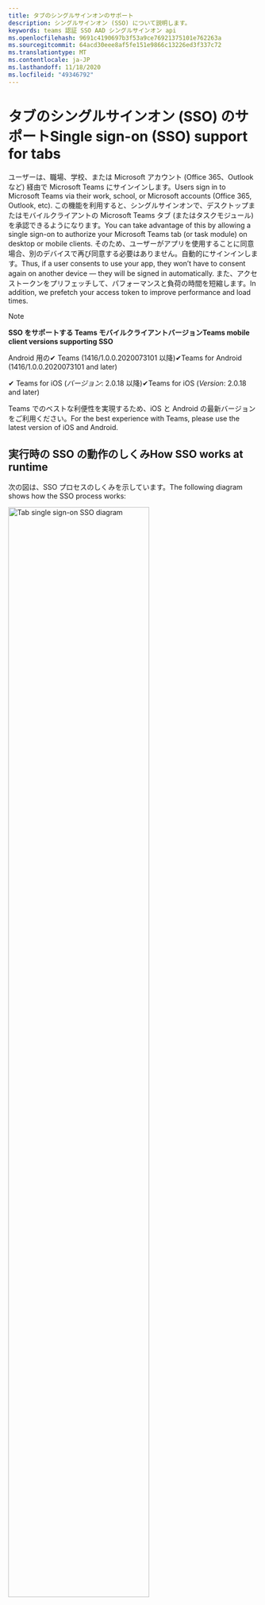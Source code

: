 ```yaml
---
title: タブのシングルサインオンのサポート
description: シングルサインオン (SSO) について説明します。
keywords: teams 認証 SSO AAD シングルサインオン api
ms.openlocfilehash: 9691c4190697b3f53a9ce76921375101e762263a
ms.sourcegitcommit: 64acd30eee8af5fe151e9866c13226ed3f337c72
ms.translationtype: MT
ms.contentlocale: ja-JP
ms.lasthandoff: 11/18/2020
ms.locfileid: "49346792"
---
```

# <a name="single-sign-on-sso-support-for-tabs"></a><span data-ttu-id="72438-104">タブのシングルサインオン (SSO) のサポート</span><span class="sxs-lookup"><span data-stu-id="72438-104">Single sign-on (SSO) support for tabs</span></span>

<span data-ttu-id="72438-105">ユーザーは、職場、学校、または Microsoft アカウント (Office 365、Outlook など) 経由で Microsoft Teams にサインインします。</span><span class="sxs-lookup"><span data-stu-id="72438-105">Users sign in to Microsoft Teams via their work, school, or Microsoft accounts (Office 365, Outlook, etc).</span></span> <span data-ttu-id="72438-106">この機能を利用すると、シングルサインオンで、デスクトップまたはモバイルクライアントの Microsoft Teams タブ (またはタスクモジュール) を承認できるようになります。</span><span class="sxs-lookup"><span data-stu-id="72438-106">You can take advantage of this by allowing a single sign-on to authorize your Microsoft Teams tab (or task module) on desktop or mobile clients.</span></span> <span data-ttu-id="72438-107">そのため、ユーザーがアプリを使用することに同意場合、別のデバイスで再び同意する必要はありません。自動的にサインインします。</span><span class="sxs-lookup"><span data-stu-id="72438-107">Thus, if a user consents to use your app, they won’t have to consent again on another device — they will be signed in automatically.</span></span> <span data-ttu-id="72438-108">また、アクセストークンをプリフェッチして、パフォーマンスと負荷の時間を短縮します。</span><span class="sxs-lookup"><span data-stu-id="72438-108">In addition, we prefetch your access token to improve performance and load times.</span></span>

>[!NOTE]
> <span data-ttu-id="72438-109">**SSO をサポートする Teams モバイルクライアントバージョン**</span><span class="sxs-lookup"><span data-stu-id="72438-109">**Teams mobile client versions supporting SSO**</span></span>  
>
> <span data-ttu-id="72438-110">Android 用の✔ Teams (1416/1.0.0.2020073101 以降)</span><span class="sxs-lookup"><span data-stu-id="72438-110">✔Teams for Android (1416/1.0.0.2020073101 and later)</span></span>
>
> <span data-ttu-id="72438-111">✔ Teams for iOS (_バージョン_: 2.0.18 以降)</span><span class="sxs-lookup"><span data-stu-id="72438-111">✔Teams for iOS (_Version_: 2.0.18 and later)</span></span>  
>
> <span data-ttu-id="72438-112">Teams でのベストな利便性を実現するため、iOS と Android の最新バージョンをご利用ください。</span><span class="sxs-lookup"><span data-stu-id="72438-112">For the best experience with Teams, please use the latest version of iOS and Android.</span></span>

## <a name="how-sso-works-at-runtime"></a><span data-ttu-id="72438-113">実行時の SSO の動作のしくみ</span><span class="sxs-lookup"><span data-stu-id="72438-113">How SSO works at runtime</span></span>

<span data-ttu-id="72438-114">次の図は、SSO プロセスのしくみを示しています。</span><span class="sxs-lookup"><span data-stu-id="72438-114">The following diagram shows how the SSO process works:</span></span>

<!-- markdownlint-disable MD033 -->
<img src="~/assets/images/tabs/tabs-sso-diagram.png" alt="Tab single sign-on SSO diagram" width="75%"/>

1. <span data-ttu-id="72438-115">タブで、に対して JavaScript 呼び出しが行われ `getAuthToken()` ます。</span><span class="sxs-lookup"><span data-stu-id="72438-115">In the tab, a JavaScript call is made to `getAuthToken()`.</span></span> <span data-ttu-id="72438-116">これにより、チームはタブアプリケーションの認証トークンを取得するように指示されます。</span><span class="sxs-lookup"><span data-stu-id="72438-116">This tells Teams to obtain an authentication token for the tab application.</span></span>
2. <span data-ttu-id="72438-117">現在のユーザーが初めてタブアプリケーションを使用していた場合は、同意を求めるメッセージが表示されます (同意が必要な場合)。または、ステップアップ認証 (2 要素認証など) を処理するための要求があります。</span><span class="sxs-lookup"><span data-stu-id="72438-117">If this is the first time the current user has used your tab application, there will be a request prompt to consent (if consent is required) or to handle step-up authentication (such as two-factor authentication).</span></span>
3. <span data-ttu-id="72438-118">Teams は、現在のユーザーの Azure AD エンドポイントからタブアプリケーショントークンを要求します。</span><span class="sxs-lookup"><span data-stu-id="72438-118">Teams requests the tab application token from the Azure AD endpoint for the current user.</span></span>
4. <span data-ttu-id="72438-119">Azure AD は、タブアプリケーショントークンを Teams アプリケーションに送信します。</span><span class="sxs-lookup"><span data-stu-id="72438-119">Azure AD sends the tab application token to the Teams application.</span></span>
5. <span data-ttu-id="72438-120">チームは、呼び出しによって返される result オブジェクトの一部として、タブにタブアプリケーショントークンを送信し `getAuthToken()` ます。</span><span class="sxs-lookup"><span data-stu-id="72438-120">Teams sends the tab application token to the tab as part of the result object returned by the `getAuthToken()` call.</span></span>
6. <span data-ttu-id="72438-121">このトークンは、JavaScript を使用してタブアプリケーションで解析され、ユーザーの電子メールアドレスなど、必要な情報を抽出します。</span><span class="sxs-lookup"><span data-stu-id="72438-121">The token will be parsed in the tab application, via JavaScript, to extract the needed information, such as the user's email address.</span></span>

> [!NOTE]
> <span data-ttu-id="72438-122">は、 `getAuthToken()` 同意に対してのみ、ユーザーレベルの api の制限付きセット (電子メール、プロファイル、offline_access および OpenId) に対してのみ有効です `User.Read` 。また、またはなどの Microsoft Graph スコープでは使用できません `Mail.Read` 。</span><span class="sxs-lookup"><span data-stu-id="72438-122">The `getAuthToken()` is only valid for consenting to a limited set of user-level APIs — email, profile, offline_access and OpenId — and not for further Microsoft Graph scopes such as `User.Read` or `Mail.Read`.</span></span> <span data-ttu-id="72438-123">[追加のグラフスコープ](#apps-that-require-additional-microsoft-graph-scopes)が必要な場合の回避策については、このドキュメントの最後にあるセクションを参照してください。</span><span class="sxs-lookup"><span data-stu-id="72438-123">See our section at the end of this document for suggested workarounds if you require [additional Graph scopes](#apps-that-require-additional-microsoft-graph-scopes).</span></span>

<span data-ttu-id="72438-124">SSO API は、web コンテンツを埋め込む [タスクモジュール](../../../task-modules-and-cards/what-are-task-modules.md) でも動作します。</span><span class="sxs-lookup"><span data-stu-id="72438-124">The SSO API will also work in [Task Modules](../../../task-modules-and-cards/what-are-task-modules.md) that embed web content.</span></span>

## <a name="develop-an-sso-microsoft-teams-tab"></a><span data-ttu-id="72438-125">SSO Microsoft Teams タブを開発する</span><span class="sxs-lookup"><span data-stu-id="72438-125">Develop an SSO Microsoft Teams tab</span></span>

<span data-ttu-id="72438-126">このセクションでは、SSO を使用する Teams タブの作成に関連するタスクについて説明します。</span><span class="sxs-lookup"><span data-stu-id="72438-126">This section describes the tasks involved in creating a Teams tab that uses SSO.</span></span> <span data-ttu-id="72438-127">これらのタスクについては、言語とフレームワークに依存しません。</span><span class="sxs-lookup"><span data-stu-id="72438-127">These tasks are described here are language- and framework-agnostic.</span></span>

### <a name="1-create-your-azure-active-directory-azure-ad-application"></a><span data-ttu-id="72438-128">1. Azure Active Directory (Azure AD) アプリケーションを作成する</span><span class="sxs-lookup"><span data-stu-id="72438-128">1. Create your Azure Active Directory (Azure AD) application</span></span>

#### <a name="registering-your-application-in-theazure-ad-portal-overview"></a><span data-ttu-id="72438-129">[AZURE AD ポータル](https://azure.microsoft.com/features/azure-portal/)でのアプリケーションの登録の概要:</span><span class="sxs-lookup"><span data-stu-id="72438-129">Registering your application in the[Azure AD portal](https://azure.microsoft.com/features/azure-portal/) overview:</span></span>

1. <span data-ttu-id="72438-130">[AZURE AD アプリケーション ID](/azure/active-directory/develop/howto-create-service-principal-portal#get-values-for-signing-in)を取得します。</span><span class="sxs-lookup"><span data-stu-id="72438-130">Get your [Azure AD Application ID](/azure/active-directory/develop/howto-create-service-principal-portal#get-values-for-signing-in).</span></span>
2. <span data-ttu-id="72438-131">Azure AD エンドポイントと、必要に応じて Microsoft Graph に対してアプリケーションに必要なアクセス許可を指定します。</span><span class="sxs-lookup"><span data-stu-id="72438-131">Specify the permissions that your application needs for the Azure AD endpoint and, optionally, Microsoft Graph.</span></span>
3. <span data-ttu-id="72438-132">Teams デスクトップ、web、モバイルアプリケーションに[アクセス許可を付与](/azure/active-directory/develop/howto-create-service-principal-portal#configure-access-policies-on-resources)します。</span><span class="sxs-lookup"><span data-stu-id="72438-132">[Grant permissions](/azure/active-directory/develop/howto-create-service-principal-portal#configure-access-policies-on-resources) for Teams desktop, web, and mobile applications.</span></span>
4. <span data-ttu-id="72438-133">事前承認する [ **スコープの追加** ] ボタンを選択し、表示されるパネルで、 `access_as_user` **範囲名** としてを入力します。</span><span class="sxs-lookup"><span data-stu-id="72438-133">Pre-authorize Teams by selecting the **Add a scope** button and in the panel that opens, enter `access_as_user` as the **Scope name**.</span></span>

> [!NOTE]
> <span data-ttu-id="72438-134">注意すべき重要な制限がいくつかあります。</span><span class="sxs-lookup"><span data-stu-id="72438-134">There are some important restrictions you should be aware of:</span></span>
>
> * <span data-ttu-id="72438-135">ユーザーレベルの Microsoft Graph API アクセス許可 (電子メール、プロファイル、offline_access、OpenId) のみがサポートしています。</span><span class="sxs-lookup"><span data-stu-id="72438-135">We only support user-level Microsoft Graph API permissions, i.e., email, profile, offline_access, OpenId.</span></span> <span data-ttu-id="72438-136">他の Microsoft Graph スコープ (やなど) へのアクセスが必要な場合は `User.Read` `Mail.Read` 、このドキュメントの最後にある [推奨回避策](#apps-that-require-additional-microsoft-graph-scopes) を参照してください。</span><span class="sxs-lookup"><span data-stu-id="72438-136">If you need access to other Microsoft Graph scopes (such as `User.Read` or `Mail.Read`), see our [recommended workaround](#apps-that-require-additional-microsoft-graph-scopes) at the end of this documentation.</span></span>
> * <span data-ttu-id="72438-137">アプリケーションのドメイン名が Azure AD アプリケーションに登録したドメイン名と同じであることが重要です。</span><span class="sxs-lookup"><span data-stu-id="72438-137">It's important that your application's domain name is the same as the domain name you've registering for your Azure AD application.</span></span>
> * <span data-ttu-id="72438-138">現在、アプリごとに複数のドメインをサポートしていません。</span><span class="sxs-lookup"><span data-stu-id="72438-138">We don't currently support multiple domains per app.</span></span>
> * <span data-ttu-id="72438-139">`azurewebsites.net`ドメインは一般的すぎるため、セキュリティ上のリスクがある場合があるため、ドメインを使用するアプリケーションはサポートされていません。</span><span class="sxs-lookup"><span data-stu-id="72438-139">We don't support applications that use the `azurewebsites.net` domain because it is too common and may be a security risk.</span></span> <span data-ttu-id="72438-140">しかし、この制限を排除することを積極的に目指しています。</span><span class="sxs-lookup"><span data-stu-id="72438-140">However, we're actively seeking to remove this restriction.</span></span>

#### <a name="registering-your-app-through-the-azure-active-directory-portal-in-depth"></a><span data-ttu-id="72438-141">Azure Active Directory ポータルを使用してアプリを詳細に登録する:</span><span class="sxs-lookup"><span data-stu-id="72438-141">Registering your app through the Azure Active Directory portal in-depth:</span></span>

1. <span data-ttu-id="72438-142">新しいアプリケーションを [Azure Active Directory –アプリ登録](https://go.microsoft.com/fwlink/?linkid=2083908) ポータルに登録します。</span><span class="sxs-lookup"><span data-stu-id="72438-142">Register a new application in the [Azure Active Directory – App Registrations](https://go.microsoft.com/fwlink/?linkid=2083908) portal.</span></span>
2. <span data-ttu-id="72438-143">[ **新規登録** ] を選択し、[ *アプリケーションの登録] ページ* で、次の値を設定します。</span><span class="sxs-lookup"><span data-stu-id="72438-143">Select **New Registration** and on the *register an application page*, set following values:</span></span>
    * <span data-ttu-id="72438-144">**名前** をアプリ名に設定します。</span><span class="sxs-lookup"><span data-stu-id="72438-144">Set **name** to your app name.</span></span>
    * <span data-ttu-id="72438-145">**サポートされているアカウントの種類**(任意のアカウントの種類が機能する) を選択します。</span><span class="sxs-lookup"><span data-stu-id="72438-145">Choose the **supported account types** (any account type will work) ¹</span></span>
    * <span data-ttu-id="72438-146">**[リダイレクト URI]** を空のままにします。</span><span class="sxs-lookup"><span data-stu-id="72438-146">Leave **Redirect URI** empty.</span></span>
    * <span data-ttu-id="72438-147">**[登録]** を選択します。</span><span class="sxs-lookup"><span data-stu-id="72438-147">Choose **Register**.</span></span>
3. <span data-ttu-id="72438-148">[概要] ページで、 **アプリケーション (クライアント) ID** をコピーして保存します。</span><span class="sxs-lookup"><span data-stu-id="72438-148">On the overview page, copy and save the **Application (client) ID**.</span></span> <span data-ttu-id="72438-149">Teams アプリケーションマニフェストを更新するときには、後で必要になります。</span><span class="sxs-lookup"><span data-stu-id="72438-149">You’ll need it later when updating your Teams application manifest.</span></span>
4. <span data-ttu-id="72438-150">[**管理**] で [**API の公開**] を選択します。</span><span class="sxs-lookup"><span data-stu-id="72438-150">Under **Manage**, select **Expose an API**.</span></span> 
5. <span data-ttu-id="72438-151">[ **設定** ] リンクを選択して、アプリケーション ID URI をの形式で生成し `api://{AppID}` ます。</span><span class="sxs-lookup"><span data-stu-id="72438-151">Select the **Set** link to generate the Application ID URI in the form of `api://{AppID}`.</span></span> <span data-ttu-id="72438-152">二重スラッシュと GUID の間に、完全修飾ドメイン名 (末尾にスラッシュ "/" を付加したもの) を挿入します。</span><span class="sxs-lookup"><span data-stu-id="72438-152">Insert your fully qualified domain name (with a forward slash "/" appended to the end) between the double forward slashes and the GUID.</span></span> <span data-ttu-id="72438-153">ID 全体の形式は次のようにする必要があります: `api://fully-qualified-domain-name.com/{AppID}` ²</span><span class="sxs-lookup"><span data-stu-id="72438-153">The entire ID should have the form of: `api://fully-qualified-domain-name.com/{AppID}` ²</span></span>
    * <span data-ttu-id="72438-154">ex: `api://subdomain.example.com/00000000-0000-0000-0000-000000000000` 。</span><span class="sxs-lookup"><span data-stu-id="72438-154">ex: `api://subdomain.example.com/00000000-0000-0000-0000-000000000000`.</span></span>
    
    <span data-ttu-id="72438-155">完全修飾ドメイン名は、アプリが提供される人間が読むことができるドメイン名です。</span><span class="sxs-lookup"><span data-stu-id="72438-155">The fully qualified domain name is the human readable domain name from which your app is served.</span></span> <span data-ttu-id="72438-156">Ngrok などのトンネリングサービスを使用している場合は、ngrok サブドメインが変更されるたびにこの値を更新する必要があります。</span><span class="sxs-lookup"><span data-stu-id="72438-156">If you are using a tunneling service such as ngrok, you will need to update     this value whenever your ngrok subdomain changes.</span></span> 
6. <span data-ttu-id="72438-157">**[Scope の追加]** ボタンをクリックします。</span><span class="sxs-lookup"><span data-stu-id="72438-157">Select the **Add a scope** button.</span></span> <span data-ttu-id="72438-158">開いたパネルで、**[スコープ名]** として `access_as_user` を入力します。</span><span class="sxs-lookup"><span data-stu-id="72438-158">In the panel that opens, enter `access_as_user` as the **Scope name**.</span></span>
7. <span data-ttu-id="72438-159">**同意できるユーザー** を設定するには`Admins and users`</span><span class="sxs-lookup"><span data-stu-id="72438-159">Set **Who can consent?** to `Admins and users`</span></span>
8. <span data-ttu-id="72438-160">[管理者] と [ユーザーの同意] プロンプトを構成するためのフィールドに、範囲に適した値を入力し `access_as_user` ます。</span><span class="sxs-lookup"><span data-stu-id="72438-160">Fill in the fields for configuring the admin and user consent prompts with values that are appropriate for the `access_as_user` scope:</span></span>
    * <span data-ttu-id="72438-161">**管理者の同意のタイトル:** Teams は、ユーザーのプロファイルにアクセスできます。</span><span class="sxs-lookup"><span data-stu-id="72438-161">**Admin consent title:** Teams can access the user’s profile.</span></span>
    * <span data-ttu-id="72438-162">**管理者の同意の説明**: Teams は、現在のユーザーとしてアプリの web api を呼び出すことができます。</span><span class="sxs-lookup"><span data-stu-id="72438-162">**Admin consent description**: Allows Teams to call the app’s web APIs as the current user.</span></span>
    * <span data-ttu-id="72438-163">**ユーザーの同意のタイトル**: Teams はユーザープロファイルにアクセスし、ユーザーに代わって要求を行うことができます。</span><span class="sxs-lookup"><span data-stu-id="72438-163">**User consent title**: Teams can access the user profile and make requests on the user's behalf.</span></span>
    * <span data-ttu-id="72438-164">**ユーザーの同意の説明:** Teams が、ユーザーと同じ権限でこのアプリの Api を呼び出せるようにします。</span><span class="sxs-lookup"><span data-stu-id="72438-164">**User consent description:** Enable Teams to call this app’s APIs with the same rights as the user.</span></span>
9. <span data-ttu-id="72438-165">**状態** が **有効** に設定されていることを確認する</span><span class="sxs-lookup"><span data-stu-id="72438-165">Ensure that **State** is set to **Enabled**</span></span>
10. <span data-ttu-id="72438-166">[ **スコープの追加** ] ボタンを選択して保存します。</span><span class="sxs-lookup"><span data-stu-id="72438-166">Select the **Add scope** button to save</span></span> 
    * <span data-ttu-id="72438-167">テキストフィールドのすぐ下に表示される **スコープ名** のドメイン部分は、前の手順で設定した **アプリケーション ID** URI を `/access_as_user` 次の末尾に追加して自動的に一致する必要があります。</span><span class="sxs-lookup"><span data-stu-id="72438-167">The domain part of the **Scope name** displayed just below the text field should automatically match the **Application ID** URI set in the previous step, with `/access_as_user` appended to the end:</span></span>
        * `api://subdomain.example.com/00000000-0000-0000-0000-000000000000/access_as_user`
11. <span data-ttu-id="72438-168">[承認された **クライアントアプリケーション** ] セクションで、アプリの web アプリケーションに対して承認するアプリケーションを特定します。</span><span class="sxs-lookup"><span data-stu-id="72438-168">In the **Authorized client applications** section, identify the applications that you want to authorize for your app’s web application.</span></span> <span data-ttu-id="72438-169">[ *クライアントアプリケーションの追加*] を選択します。</span><span class="sxs-lookup"><span data-stu-id="72438-169">Select *Add a client application*.</span></span> <span data-ttu-id="72438-170">次の各クライアント Id を入力し、前の手順で作成した承認済みスコープを選択します。</span><span class="sxs-lookup"><span data-stu-id="72438-170">Enter each of the following client IDs and select the authorized scope you created in the previous step:</span></span>
    * <span data-ttu-id="72438-171">`1fec8e78-bce4-4aaf-ab1b-5451cc387264` (Teams モバイル/デスクトップアプリケーション)</span><span class="sxs-lookup"><span data-stu-id="72438-171">`1fec8e78-bce4-4aaf-ab1b-5451cc387264` (Teams mobile/desktop application)</span></span>
    * <span data-ttu-id="72438-172">`5e3ce6c0-2b1f-4285-8d4b-75ee78787346` (Teams web アプリケーション)</span><span class="sxs-lookup"><span data-stu-id="72438-172">`5e3ce6c0-2b1f-4285-8d4b-75ee78787346` (Teams web application)</span></span>
12. <span data-ttu-id="72438-173">[ **API アクセス許可** に移動します。</span><span class="sxs-lookup"><span data-stu-id="72438-173">Navigate to **API Permissions**.</span></span> <span data-ttu-id="72438-174">[*アクセス許可を追加する*  >  *microsoft graph* のデリゲートされた  >  *アクセス許可*] を選択し、次のアクセス許可を microsoft graph API から追加します。</span><span class="sxs-lookup"><span data-stu-id="72438-174">Select *Add a permission* > *Microsoft Graph* > *Delegated permissions*, then add the following permissions from Microsoft Graph API:</span></span>
    * <span data-ttu-id="72438-175">User. 読み取り (既定では有効)</span><span class="sxs-lookup"><span data-stu-id="72438-175">User.Read (enabled by default)</span></span>
    * <span data-ttu-id="72438-176">メール</span><span class="sxs-lookup"><span data-stu-id="72438-176">email</span></span>
    * <span data-ttu-id="72438-177">offline_access</span><span class="sxs-lookup"><span data-stu-id="72438-177">offline_access</span></span>
    * <span data-ttu-id="72438-178">OpenId</span><span class="sxs-lookup"><span data-stu-id="72438-178">OpenId</span></span>
    * <span data-ttu-id="72438-179">profile</span><span class="sxs-lookup"><span data-stu-id="72438-179">profile</span></span>

13. <span data-ttu-id="72438-180">[**認証** に移動します。</span><span class="sxs-lookup"><span data-stu-id="72438-180">Navigate to **Authentication**</span></span>

    <span data-ttu-id="72438-181">アプリに管理者の同意が与えられていない場合、ユーザーはアプリを初めて使用するときに同意を得る必要があります。</span><span class="sxs-lookup"><span data-stu-id="72438-181">If an app hasn't been granted IT admin consent, users will have to provide consent the first time they use an app.</span></span>

    <span data-ttu-id="72438-182">リダイレクト URI を設定します。</span><span class="sxs-lookup"><span data-stu-id="72438-182">Set a redirect URI:</span></span>
    * <span data-ttu-id="72438-183">[ **プラットフォームの追加**] を選択します。</span><span class="sxs-lookup"><span data-stu-id="72438-183">Select **Add a platform**.</span></span>
    * <span data-ttu-id="72438-184">[ **Web**] を選択します。</span><span class="sxs-lookup"><span data-stu-id="72438-184">Select **web**.</span></span>
    * <span data-ttu-id="72438-185">アプリの **リダイレクト URI** を入力します。</span><span class="sxs-lookup"><span data-stu-id="72438-185">Enter the **redirect URI** for your app.</span></span> <span data-ttu-id="72438-186">これは、暗黙的な付与フローが成功した場合にユーザーをリダイレクトするページになります。</span><span class="sxs-lookup"><span data-stu-id="72438-186">This will be the page where a successful implicit grant flow will redirect the user.</span></span> <span data-ttu-id="72438-187">これは、手順5で入力したのと同じ完全修飾ドメイン名となり、認証応答を送信する API ルートが続きます。</span><span class="sxs-lookup"><span data-stu-id="72438-187">This will be same fully qualified domain name that you entered in step 5 followed by the API route where a authentication response should be sent.</span></span> <span data-ttu-id="72438-188">Teams のサンプルのいずれかをフォローしている場合は、次のようになります。 `https://subdomain.example.com/auth-end`</span><span class="sxs-lookup"><span data-stu-id="72438-188">If you are following any of the Teams samples, this will be: `https://subdomain.example.com/auth-end`</span></span>

    <span data-ttu-id="72438-189">次に、以下のチェックボックスをオンにして暗黙的な付与を有効にします。</span><span class="sxs-lookup"><span data-stu-id="72438-189">Next, enable implicit grant by checking the following boxes:</span></span>  
    <span data-ttu-id="72438-190">✔ ID トークン</span><span class="sxs-lookup"><span data-stu-id="72438-190">✔ ID Token</span></span>  
    <span data-ttu-id="72438-191">✔アクセストークン</span><span class="sxs-lookup"><span data-stu-id="72438-191">✔ Access Token</span></span>  
    
<span data-ttu-id="72438-192">おめでとうございます。</span><span class="sxs-lookup"><span data-stu-id="72438-192">Congratulations!</span></span> <span data-ttu-id="72438-193">タブ SSO アプリを続行するには、アプリの登録の前提条件を完了している必要があります。</span><span class="sxs-lookup"><span data-stu-id="72438-193">You have completed the app registration prerequisites to proceed with your tab SSO app.</span></span>     

> [!NOTE]
>
> * <span data-ttu-id="72438-194">\* Teams で認証要求を行うのと _同じ_ テナントに Azure AD アプリが登録されている場合は、ユーザーに同意を求められず、アクセストークンがすぐに付与されます。</span><span class="sxs-lookup"><span data-stu-id="72438-194">¹ If your Azure AD app is registered in the _same_ tenant where you're making an authentication request in Teams, the user won't be asked to consent and will be granted an access token right away.</span></span> <span data-ttu-id="72438-195">ユーザーは、Azure AD アプリが別のテナントに登録されている場合にのみ、これらのアクセス許可に同意する必要があります。</span><span class="sxs-lookup"><span data-stu-id="72438-195">Users only need to consent to these permissions if the Azure AD app is registered in a different tenant.</span></span>
> * <span data-ttu-id="72438-196">²ドメインが既に所有されていて所有者であることを示すエラーが表示された場合は、「 [クイックスタート: カスタムドメイン名を Azure Active Directory に追加](/azure/active-directory/fundamentals/add-custom-domain) してドメインを登録する」の手順に従って、上記の手順5を繰り返します。</span><span class="sxs-lookup"><span data-stu-id="72438-196">² If you get an error stating that the domain is already owned and you are the owner, follow the procedure at [Quickstart: Add a custom domain name to Azure Active Directory](/azure/active-directory/fundamentals/add-custom-domain) to register the domain, and then repeat step 5, above.</span></span> <span data-ttu-id="72438-197">(このエラーは、Office 365 テナントの管理者の資格情報を使用してサインインしていない場合にも発生する可能性があります)。</span><span class="sxs-lookup"><span data-stu-id="72438-197">(This error can also occur if you aren't signed in with Admin credentials in the Office 365 tenancy).</span></span>
> * <span data-ttu-id="72438-198">返されたアクセストークンで UPN (ユーザープリンシパル名) を受信していない場合は、Azure AD に [オプションの要求](https://docs.microsoft.com/azure/active-directory/develop/active-directory-optional-claims) として追加できます。</span><span class="sxs-lookup"><span data-stu-id="72438-198">If you are not receiving the UPN (User Principal Name) in the returned access token, you can add it as an [optional claim](https://docs.microsoft.com/azure/active-directory/develop/active-directory-optional-claims) in Azure AD.</span></span>

### <a name="2-update-your-microsoft-teams-application-manifest"></a><span data-ttu-id="72438-199">2. Microsoft Teams アプリケーションマニフェストを更新する</span><span class="sxs-lookup"><span data-stu-id="72438-199">2. Update your Microsoft Teams application manifest</span></span>

<span data-ttu-id="72438-200">Microsoft Teams のマニフェストに新しいプロパティを追加します。</span><span class="sxs-lookup"><span data-stu-id="72438-200">Add new properties to your Microsoft Teams manifest:</span></span>

* <span data-ttu-id="72438-201">**Webapplicationinfo** -次の要素の親。</span><span class="sxs-lookup"><span data-stu-id="72438-201">**WebApplicationInfo** - The parent of the following elements:</span></span>

> [!div class="checklist"]
> * <span data-ttu-id="72438-202">**id** -アプリケーションのクライアント id。</span><span class="sxs-lookup"><span data-stu-id="72438-202">**id** - The client ID of the application.</span></span> <span data-ttu-id="72438-203">これは、アプリケーションを Azure AD に登録する際に取得したアプリケーション ID です。</span><span class="sxs-lookup"><span data-stu-id="72438-203">This is the application ID that you obtained as part of registering the application with Azure AD.</span></span>
>* <span data-ttu-id="72438-204">**resource** -アプリケーションのドメインとサブドメイン。</span><span class="sxs-lookup"><span data-stu-id="72438-204">**resource** - The domain and subdomain of your application.</span></span> <span data-ttu-id="72438-205">これは、 `api://` 上記の手順6でを作成するときに登録したものと同じ URI (プロトコルを含む) です `scope` 。</span><span class="sxs-lookup"><span data-stu-id="72438-205">This is the same URI (including the `api://` protocol) that you registered when creating your `scope` in step 6 above.</span></span> <span data-ttu-id="72438-206">リソースにパスを含めることはでき `access_as_user` ません。</span><span class="sxs-lookup"><span data-stu-id="72438-206">You shouldn't include the `access_as_user` path in your resource.</span></span> <span data-ttu-id="72438-207">この URI のドメイン部分は、Teams アプリケーションマニフェストの Url で使用されるすべてのサブドメインを含むドメインと一致する必要があります。</span><span class="sxs-lookup"><span data-stu-id="72438-207">The domain part of this URI should match the domain, including any subdomains, used in the URLs of your Teams application manifest.</span></span>

```json
"webApplicationInfo": {
  "id": "00000000-0000-0000-0000-000000000000",
  "resource": "api://subdomain.example.com/00000000-0000-0000-0000-000000000000"
}
```

> [!NOTE]
>
>* <span data-ttu-id="72438-208">AAD アプリのリソースは、通常、そのサイト URL と appID のルートになります (例: `api://subdomain.example.com/00000000-0000-0000-0000-000000000000` )。</span><span class="sxs-lookup"><span data-stu-id="72438-208">The resource for an AAD app will usually be the root of its site URL and the appID (e.g. `api://subdomain.example.com/00000000-0000-0000-0000-000000000000`).</span></span> <span data-ttu-id="72438-209">また、この値を使用して、要求が同じドメインから送信されるようにします。</span><span class="sxs-lookup"><span data-stu-id="72438-209">We also use this value to ensure your request is coming from the same domain.</span></span> <span data-ttu-id="72438-210">そのため、の `contentURL` タブのがリソースプロパティと同じドメインを使用していることを確認してください。</span><span class="sxs-lookup"><span data-stu-id="72438-210">Therefore, make sure that the `contentURL` for your tab uses the same domains as your resource property.</span></span>
>* <span data-ttu-id="72438-211">フィールドを実装するには、マニフェストバージョン1.5 以降を使用する必要があり `webApplicationInfo` ます。</span><span class="sxs-lookup"><span data-stu-id="72438-211">You need to use manifest version 1.5 or higher to implement the `webApplicationInfo` field.</span></span>

### <a name="3-get-an-authentication-token-from-your-client-side-code"></a><span data-ttu-id="72438-212">3. クライアント側のコードから認証トークンを取得する</span><span class="sxs-lookup"><span data-stu-id="72438-212">3. Get an authentication token from your client-side code</span></span>

<span data-ttu-id="72438-213">認証 API は次のようになります。</span><span class="sxs-lookup"><span data-stu-id="72438-213">Here's what the authentication API looks like:</span></span>

```javascript
var authTokenRequest = {
  successCallback: function(result) { console.log("Success: " + result); },
  failureCallback: function(error) { console.log("Failure: " + error); }
};
microsoftTeams.authentication.getAuthToken(authTokenRequest);
```

<span data-ttu-id="72438-214">`getAuthToken`を呼び出して、ユーザーレベルの権限に対してユーザーの同意を追加する必要がある場合は、追加の同意を付与するためのダイアログがユーザーに表示されます。</span><span class="sxs-lookup"><span data-stu-id="72438-214">When you call `getAuthToken` - and additional user consent is required (for user-level permissions) - we will show a dialog to the user encouraging them to grant additional consent.</span></span> 

<span data-ttu-id="72438-215">成功のコールバックでアクセストークンを受信したら、アクセストークンをデコードして、そのトークンに関連付けられているクレームを表示することができます。</span><span class="sxs-lookup"><span data-stu-id="72438-215">Once you've received the access token in the success callback you can decode the access token to view the claims associated with that token.</span></span> <span data-ttu-id="72438-216">(オプションで、アクセストークンを [JWT.io](https://jwt.io/) などのツールに手動でコピー/貼り付けて、そのコンテンツを検査することもできます)。</span><span class="sxs-lookup"><span data-stu-id="72438-216">(Optionally, you can manually copy/paste the access token into a tool such as [JWT.io](https://jwt.io/) to inspect its contents).</span></span> <span data-ttu-id="72438-217">返されたアクセストークンで UPN (ユーザープリンシパル名) を受信していない場合は、Azure AD に [オプションの要求](https://docs.microsoft.com/azure/active-directory/develop/active-directory-optional-claims) として追加できます。</span><span class="sxs-lookup"><span data-stu-id="72438-217">If you are not receiving the UPN (User Principal Name) in the returned access token, you can add it as an [optional claim](https://docs.microsoft.com/azure/active-directory/develop/active-directory-optional-claims) in Azure AD.</span></span>

<p>
    <img src="~/assets/images/tabs/tabs-sso-prompt.png" alt="Tab single sign-on SSO dialog prompt" width="75%"/>
</p>

## <a name="sample-code"></a><span data-ttu-id="72438-218">サンプル コード</span><span class="sxs-lookup"><span data-stu-id="72438-218">Sample code</span></span>

<span data-ttu-id="72438-219">サンプルアプリケーションを参照してください。 [Msteams TAB SSO サンプル-Nodejs](https://github.com/OfficeDev/msteams-tabs-sso-sample-nodejs)</span><span class="sxs-lookup"><span data-stu-id="72438-219">Visit our sample application: [MSTeams Tabs SSO Sample - Nodejs](https://github.com/OfficeDev/msteams-tabs-sso-sample-nodejs)</span></span>

<span data-ttu-id="72438-220">この README では、開発環境をセットアップする方法と、Azure AD でアプリケーションを構成する方法について説明しています。</span><span class="sxs-lookup"><span data-stu-id="72438-220">The README explains how to set up your development environment and how to configure your application in Azure AD.</span></span> <span data-ttu-id="72438-221">また、このサンプルが [「アプリ構造」セクション](https://github.com/OfficeDev/msteams-tabs-sso-sample-nodejs#app-structure) でどのように構造化されているかについては、コードベースの理解に役立つ情報もあります。</span><span class="sxs-lookup"><span data-stu-id="72438-221">You can also find further information on how the sample is structured in the [app structure section](https://github.com/OfficeDev/msteams-tabs-sso-sample-nodejs#app-structure) to help familiarize yourself with the codebase.</span></span>

## <a name="known-limitations"></a><span data-ttu-id="72438-222">既知の制限</span><span class="sxs-lookup"><span data-stu-id="72438-222">Known Limitations</span></span>

### <a name="apps-that-require-additional-microsoft-graph-scopes"></a><span data-ttu-id="72438-223">追加の Microsoft Graph スコープが必要なアプリ</span><span class="sxs-lookup"><span data-stu-id="72438-223">Apps that require additional Microsoft Graph Scopes</span></span>

<span data-ttu-id="72438-224">現在の SSO の実装では、ユーザーレベルのアクセス許可 (電子メール、プロファイル、offline_access、OpenId) に対してのみ同意が付与されます。他の Api (ユーザーによる読み取りまたはメールなど) に対しては使用できません。</span><span class="sxs-lookup"><span data-stu-id="72438-224">Our current implementation for SSO only grants consent for user-level permissions — email, profile, offline_access, OpenId — not for other APIs (such as User.Read or Mail.Read).</span></span> <span data-ttu-id="72438-225">アプリにさらに Microsoft Graph のスコープが必要な場合は、次のいくつかの回避策を参照してください。</span><span class="sxs-lookup"><span data-stu-id="72438-225">If your app needs further Microsoft Graph scopes, here are some enabling workarounds:</span></span>

#### <a name="tenant-admin-consent"></a><span data-ttu-id="72438-226">テナント管理者の同意</span><span class="sxs-lookup"><span data-stu-id="72438-226">Tenant Admin Consent</span></span>

<span data-ttu-id="72438-227">最も簡単な方法は、テナント管理者に組織の代わりに事前の同意を得ることです。</span><span class="sxs-lookup"><span data-stu-id="72438-227">The simplest approach is to get a tenant admin to pre-consent on behalf of the organization.</span></span> <span data-ttu-id="72438-228">これは、ユーザーがこれらのスコープに同意する必要がなく、Azure AD の送信 [フロー](/azure/active-directory/develop/v1-oauth2-on-behalf-of-flow)を使用してトークンサーバー側を自由に交換できることを意味します。</span><span class="sxs-lookup"><span data-stu-id="72438-228">This means users won’t have to consent to these scopes and you can then be free to exchange the token server side using Azure AD’s [on-behalf-of flow](/azure/active-directory/develop/v1-oauth2-on-behalf-of-flow).</span></span> <span data-ttu-id="72438-229">この回避策は内部の基幹業務アプリケーションには適していますが、テナント管理者の承認を利用できない可能性があるサードパーティの開発者には十分ではない可能性があります。</span><span class="sxs-lookup"><span data-stu-id="72438-229">This workaround is acceptable for internal line-of-business applications but may not be enough for third-party developers who may not be able to rely on tenant admin approval.</span></span>

<span data-ttu-id="72438-230">組織の代わりに (テナント管理者として) 同意を簡単に参照するには、次のようにします。</span><span class="sxs-lookup"><span data-stu-id="72438-230">A simple way of consenting on behalf of an organization (as a tenant admin) is to visit:</span></span>

* `https://login.microsoftonline.com/common/adminconsent?client_id=<AAD_App_ID>`

#### <a name="asking-for-additional-consent-using-the-auth-api"></a><span data-ttu-id="72438-231">Auth API を使用して追加の同意を求める</span><span class="sxs-lookup"><span data-stu-id="72438-231">Asking for additional consent using the Auth API</span></span>

<span data-ttu-id="72438-232">追加の Microsoft Graph スコープを取得するためのもう1つの方法は、既存の [web ベースの AZURE ad 認証方法](~/tabs/how-to/authentication/auth-tab-aad.md#navigate-to-the-authorization-page-from-your-popup-page) を使用して、azure ad 同意ダイアログをポップアップするという同意ダイアログを表示することです。</span><span class="sxs-lookup"><span data-stu-id="72438-232">Another approach for getting additional Microsoft Graph scopes is to present a consent dialog using our existing [web-based Azure AD authentication approach](~/tabs/how-to/authentication/auth-tab-aad.md#navigate-to-the-authorization-page-from-your-popup-page) which involves popping up an Azure AD consent dialog.</span></span> <span data-ttu-id="72438-233">注目すべき追加事項がいくつかあります。</span><span class="sxs-lookup"><span data-stu-id="72438-233">There are some notable additions:</span></span>

1. <span data-ttu-id="72438-234">を使用して取得したトークンは、その `getAuthToken()` 他の Microsoft Graph api にアクセスするために、AZURE AD [の代理送信フロー](/azure/active-directory/develop/v2-oauth2-on-behalf-of-flow) を使用して、サーバー側を交換する必要があります。</span><span class="sxs-lookup"><span data-stu-id="72438-234">The token retrieved using `getAuthToken()` needs to be exchanged server-side using Azure AD [on-behalf-of flow](/azure/active-directory/develop/v2-oauth2-on-behalf-of-flow) to get access to those additional Microsoft Graph APIs.</span></span>
    * <span data-ttu-id="72438-235">この exchange では、v2 Microsoft Graph エンドポイントを使用してください。</span><span class="sxs-lookup"><span data-stu-id="72438-235">Be sure to use the v2 Microsoft Graph endpoint for this exchange</span></span>
2. <span data-ttu-id="72438-236">Exchange に障害が発生した場合、Azure AD は無効な付与の例外を返します。</span><span class="sxs-lookup"><span data-stu-id="72438-236">If the exchange fails, Azure AD will return an invalid grant exception.</span></span> <span data-ttu-id="72438-237">通常、次の2つのエラーメッセージのいずれかがあります。 `invalid_grant``interaction_required`</span><span class="sxs-lookup"><span data-stu-id="72438-237">There are usually one of two error messages: `invalid_grant` or `interaction_required`</span></span>
3. <span data-ttu-id="72438-238">Exchange に障害が発生した場合は、追加の同意を求める必要があります。</span><span class="sxs-lookup"><span data-stu-id="72438-238">When the exchange fails, then you need to ask for additional consent.</span></span> <span data-ttu-id="72438-239">ユーザーに追加の同意を付与するように求める UI を表示することをお勧めします。</span><span class="sxs-lookup"><span data-stu-id="72438-239">We recommend showing some UI asking the user to grant additional consent.</span></span> <span data-ttu-id="72438-240">この UI には、azure [ad 認証 API](~/concepts/authentication/auth-silent-aad.md)を使用して azure ad 同意ダイアログをトリガーするボタンが含まれている必要があります。</span><span class="sxs-lookup"><span data-stu-id="72438-240">This UI should include a button that triggers an Azure AD consent dialog using our [Azure AD authentication API](~/concepts/authentication/auth-silent-aad.md).</span></span>
4. <span data-ttu-id="72438-241">Azure ad から追加の同意を求める場合は、azure ad `prompt=consent` に [クエリ文字列-パラメーター](~/tabs/how-to/authentication/auth-silent-aad.md#get-the-user-context) を含める必要があります。それ以外の場合、azure ad は追加のスコープを要求しません。</span><span class="sxs-lookup"><span data-stu-id="72438-241">When asking for additional consent from Azure AD, you need to include `prompt=consent` in your [query-string-parameter](~/tabs/how-to/authentication/auth-silent-aad.md#get-the-user-context) to Azure AD otherwise Azure AD will not ask for the additional scopes.</span></span>
    * <span data-ttu-id="72438-242">代わりに： `?scope={scopes}`</span><span class="sxs-lookup"><span data-stu-id="72438-242">Instead of: `?scope={scopes}`</span></span>
    * <span data-ttu-id="72438-243">使用するもの: `?prompt=consent&scope={scopes}`</span><span class="sxs-lookup"><span data-stu-id="72438-243">Use this: `?prompt=consent&scope={scopes}`</span></span>
    * <span data-ttu-id="72438-244">ユーザーに対して要求しているすべてのスコープが含まれていることを確認してください `{scopes}` (例: Mail. read または user. read)。</span><span class="sxs-lookup"><span data-stu-id="72438-244">Be sure that `{scopes}` includes all the scopes you are prompting the user for (ex: Mail.Read or User.Read).</span></span>
5. <span data-ttu-id="72438-245">ユーザーが追加のアクセス許可を付与した後、代理送信を再試行して、追加の Api へのアクセス権を取得します。</span><span class="sxs-lookup"><span data-stu-id="72438-245">Once the user has granted additional permission, retry the on-behalf-of-flow to get access to these additional APIs.</span></span>

### <a name="non-azure-ad-authentication"></a><span data-ttu-id="72438-246">非 Azure AD 認証</span><span class="sxs-lookup"><span data-stu-id="72438-246">Non-Azure AD Authentication</span></span>

<span data-ttu-id="72438-247">前述の認証ソリューションは、id プロバイダーとして Azure AD をサポートするアプリとサービスに対してのみ機能します。</span><span class="sxs-lookup"><span data-stu-id="72438-247">The above-described authentication solution only works for apps and services that support Azure AD as an identity provider.</span></span> <span data-ttu-id="72438-248">非 Azure AD ベースのサービスを使用して認証するアプリケーションは、ポップアップベースの [web 認証フロー](~/concepts/authentication.md)を引き続き使用する必要があります。</span><span class="sxs-lookup"><span data-stu-id="72438-248">Apps that want to authenticate using non-Azure AD based services need to continue using the pop-up-based [web authentication flow](~/concepts/authentication.md).</span></span>
